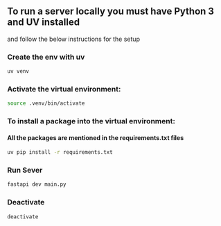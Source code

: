 ## To run a server locally you must have Python 3 and UV installed
and follow the below instructions for the setup

### Create the env with uv
```bash
uv venv
```


### Activate the virtual environment:
```bash
source .venv/bin/activate
```

### To install a package into the virtual environment:
#### All the packages are mentioned in the requirements.txt files 
```bash
uv pip install -r requirements.txt
```

### Run Sever
```bash
fastapi dev main.py
```

### Deactivate 
```bash
deactivate
```